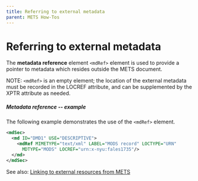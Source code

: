 ```yaml
---
title: Referring to external metadata
parent: METS How-Tos
---
```

# Referring to external metadata

The **metadata reference** element `<mdRef>` element is used to provide
a pointer to metadata which resides outside the METS document.

NOTE: `<mdRef>` is an empty element; the location of the external
metadata must be recorded in the LOCREF attribute, and can be
supplemented by the XPTR attribute as needed.

##### Metadata reference -- example

The following example demonstrates the use of the `<mdRef>` element.

```xml
<mdSec>
  <md ID="DMD1" USE="DESCRIPTIVE">
    <mdRef MIMETYPE="text/xml" LABEL="MODS record" LOCTYPE="URN"
      MDTYPE="MODS" LOCREF="urn:x-nyu:fales1735"/>
  </md>
</mdSec>
```

See also: [Linking to external resources from METS](locref.md)
